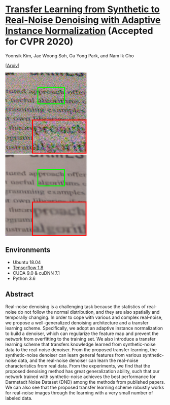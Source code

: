
# [Transfer Learning from Synthetic to Real-Noise Denoising with Adaptive Instance Normalization](https://arxiv.org/abs/2002.11244) (Accepted for CVPR 2020)

Yoonsik Kim, Jae Woong Soh, Gu Yong Park, and Nam Ik Cho

[[Arxiv](https://arxiv.org/abs/2002.11244)]

<img src = "/figs/patch_NOISY.png" width="256"> <img src = "/figs/patch_AINDNETTF.png" width="256"> 

## Environments
- Ubuntu 18.04
- [Tensorflow 1.8](http://www.tensorflow.org/)
- CUDA 9.0 & cuDNN 7.1
- Python 3.6

## Abstract
Real-noise denoising is a challenging task because the statistics of real-noise do not follow the normal distribution, and they are also spatially and temporally changing.
In order to cope with various and complex real-noise, we propose a well-generalized denoising architecture and a transfer learning scheme.
Specifically, we adopt an adaptive instance normalization to build a denoiser, which can regularize the feature map and prevent the network from overfitting to the training set.
We also introduce a transfer learning scheme that transfers knowledge learned from synthetic-noise data to the real-noise denoiser.
From the proposed transfer learning, the synthetic-noise denoiser can learn general features from various synthetic-noise data, and the real-noise denoiser can learn the real-noise characteristics from real data.
From the experiments, we find that the proposed denoising method has great generalization ability, such that our network trained with synthetic-noise achieves the best performance for Darmstadt Noise Dataset (DND) among the methods from published papers.
We can also see that the proposed transfer learning scheme robustly works for real-noise images through the learning with a very small number of labeled data. 



